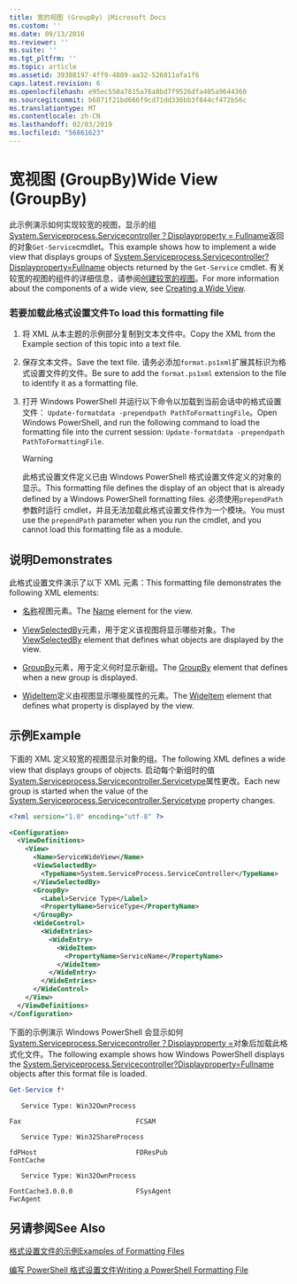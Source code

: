 ```yaml
---
title: 宽的视图 (GroupBy) |Microsoft Docs
ms.custom: ''
ms.date: 09/13/2016
ms.reviewer: ''
ms.suite: ''
ms.tgt_pltfrm: ''
ms.topic: article
ms.assetid: 39388197-4ff9-4889-aa32-526011afa1f6
caps.latest.revision: 6
ms.openlocfilehash: e95ec550a7815a76a8bd7f9526dfa405a9644360
ms.sourcegitcommit: b6871f21bd666f9cd71dd336bb3f844cf472b56c
ms.translationtype: MT
ms.contentlocale: zh-CN
ms.lasthandoff: 02/03/2019
ms.locfileid: "56861623"
---
```

# <a name="wide-view-groupby"></a><span data-ttu-id="fe2b8-102">宽视图 (GroupBy)</span><span class="sxs-lookup"><span data-stu-id="fe2b8-102">Wide View (GroupBy)</span></span>

<span data-ttu-id="fe2b8-103">此示例演示如何实现较宽的视图，显示的组[System.Serviceprocess.Servicecontroller？Displayproperty = Fullname](/dotnet/api/System.ServiceProcess.ServiceController)返回的对象`Get-Service`cmdlet。</span><span class="sxs-lookup"><span data-stu-id="fe2b8-103">This example shows how to implement a wide view that displays groups of [System.Serviceprocess.Servicecontroller?Displayproperty=Fullname](/dotnet/api/System.ServiceProcess.ServiceController) objects returned by the `Get-Service` cmdlet.</span></span> <span data-ttu-id="fe2b8-104">有关较宽的视图的组件的详细信息，请参阅[创建较宽的视图](./creating-a-wide-view.md)。</span><span class="sxs-lookup"><span data-stu-id="fe2b8-104">For more information about the components of a wide view, see [Creating a Wide View](./creating-a-wide-view.md).</span></span>

### <a name="to-load-this-formatting-file"></a><span data-ttu-id="fe2b8-105">若要加载此格式设置文件</span><span class="sxs-lookup"><span data-stu-id="fe2b8-105">To load this formatting file</span></span>

1. <span data-ttu-id="fe2b8-106">将 XML 从本主题的示例部分复制到文本文件中。</span><span class="sxs-lookup"><span data-stu-id="fe2b8-106">Copy the XML from the Example section of this topic into a text file.</span></span>

2. <span data-ttu-id="fe2b8-107">保存文本文件。</span><span class="sxs-lookup"><span data-stu-id="fe2b8-107">Save the text file.</span></span> <span data-ttu-id="fe2b8-108">请务必添加`format.ps1xml`扩展其标识为格式设置文件的文件。</span><span class="sxs-lookup"><span data-stu-id="fe2b8-108">Be sure to add the `format.ps1xml` extension to the file to identify it as a formatting file.</span></span>

3. <span data-ttu-id="fe2b8-109">打开 Windows PowerShell 并运行以下命令以加载到当前会话中的格式设置文件： `Update-formatdata -prependpath PathToFormattingFile`。</span><span class="sxs-lookup"><span data-stu-id="fe2b8-109">Open Windows PowerShell, and run the following command to load the formatting file into the current session: `Update-formatdata -prependpath PathToFormattingFile`.</span></span>

   > [!WARNING]
   > <span data-ttu-id="fe2b8-110">此格式设置文件定义已由 Windows PowerShell 格式设置文件定义的对象的显示。</span><span class="sxs-lookup"><span data-stu-id="fe2b8-110">This formatting file defines the display of an object that is already defined by a Windows PowerShell formatting files.</span></span> <span data-ttu-id="fe2b8-111">必须使用`prependPath`参数时运行 cmdlet，并且无法加载此格式设置文件作为一个模块。</span><span class="sxs-lookup"><span data-stu-id="fe2b8-111">You must use the `prependPath` parameter when you run the cmdlet, and you cannot load this formatting file as a module.</span></span>

## <a name="demonstrates"></a><span data-ttu-id="fe2b8-112">说明</span><span class="sxs-lookup"><span data-stu-id="fe2b8-112">Demonstrates</span></span>

<span data-ttu-id="fe2b8-113">此格式设置文件演示了以下 XML 元素：</span><span class="sxs-lookup"><span data-stu-id="fe2b8-113">This formatting file demonstrates the following XML elements:</span></span>

- <span data-ttu-id="fe2b8-114">[名称](./name-element-for-view-format.md)视图元素。</span><span class="sxs-lookup"><span data-stu-id="fe2b8-114">The [Name](./name-element-for-view-format.md) element for the view.</span></span>

- <span data-ttu-id="fe2b8-115">[ViewSelectedBy](./viewselectedby-element-format.md)元素，用于定义该视图将显示哪些对象。</span><span class="sxs-lookup"><span data-stu-id="fe2b8-115">The [ViewSelectedBy](./viewselectedby-element-format.md) element that defines what objects are displayed by the view.</span></span>

- <span data-ttu-id="fe2b8-116">[GroupBy](./groupby-element-for-view-format.md)元素，用于定义何时显示新组。</span><span class="sxs-lookup"><span data-stu-id="fe2b8-116">The [GroupBy](./groupby-element-for-view-format.md) element that defines when a new group is displayed.</span></span>

- <span data-ttu-id="fe2b8-117">[WideItem](./wideitem-element-for-widecontrol-format.md)定义由视图显示哪些属性的元素。</span><span class="sxs-lookup"><span data-stu-id="fe2b8-117">The [WideItem](./wideitem-element-for-widecontrol-format.md) element that defines what property is displayed by the view.</span></span>

## <a name="example"></a><span data-ttu-id="fe2b8-118">示例</span><span class="sxs-lookup"><span data-stu-id="fe2b8-118">Example</span></span>

<span data-ttu-id="fe2b8-119">下面的 XML 定义较宽的视图显示对象的组。</span><span class="sxs-lookup"><span data-stu-id="fe2b8-119">The following XML defines a wide view that displays groups of objects.</span></span> <span data-ttu-id="fe2b8-120">启动每个新组时的值[System.Serviceprocess.Servicecontroller.Servicetype](/dotnet/api/System.ServiceProcess.ServiceController.ServiceType)属性更改。</span><span class="sxs-lookup"><span data-stu-id="fe2b8-120">Each new group is started when the value of the [System.Serviceprocess.Servicecontroller.Servicetype](/dotnet/api/System.ServiceProcess.ServiceController.ServiceType) property changes.</span></span>

```xml
<?xml version="1.0" encoding="utf-8" ?>

<Configuration>
  <ViewDefinitions>
    <View>
      <Name>ServiceWideView</Name>
      <ViewSelectedBy>
        <TypeName>System.ServiceProcess.ServiceController</TypeName>
      </ViewSelectedBy>
      <GroupBy>
        <Label>Service Type</Label>
        <PropertyName>ServiceType</PropertyName>
      </GroupBy>
      <WideControl>
        <WideEntries>
          <WideEntry>
            <WideItem>
              <PropertyName>ServiceName</PropertyName>
            </WideItem>
          </WideEntry>
        </WideEntries>
      </WideControl>
    </View>
  </ViewDefinitions>
</Configuration>
```

<span data-ttu-id="fe2b8-121">下面的示例演示 Windows PowerShell 会显示如何[System.Serviceprocess.Servicecontroller？Displayproperty =](/dotnet/api/System.ServiceProcess.ServiceController)对象后加载此格式化文件。</span><span class="sxs-lookup"><span data-stu-id="fe2b8-121">The following example shows how Windows PowerShell displays the [System.Serviceprocess.Servicecontroller?Displayproperty=Fullname](/dotnet/api/System.ServiceProcess.ServiceController) objects after this format file is loaded.</span></span>

```powershell
Get-Service f*
```

```output
   Service Type: Win32OwnProcess

Fax                             FCSAM

   Service Type: Win32ShareProcess

fdPHost                         FDResPub
FontCache

   Service Type: Win32OwnProcess

FontCache3.0.0.0                FSysAgent
FwcAgent
```

## <a name="see-also"></a><span data-ttu-id="fe2b8-122">另请参阅</span><span class="sxs-lookup"><span data-stu-id="fe2b8-122">See Also</span></span>

[<span data-ttu-id="fe2b8-123">格式设置文件的示例</span><span class="sxs-lookup"><span data-stu-id="fe2b8-123">Examples of Formatting Files</span></span>](./examples-of-formatting-files.md)

[<span data-ttu-id="fe2b8-124">编写 PowerShell 格式设置文件</span><span class="sxs-lookup"><span data-stu-id="fe2b8-124">Writing a PowerShell Formatting File</span></span>](./writing-a-powershell-formatting-file.md)
